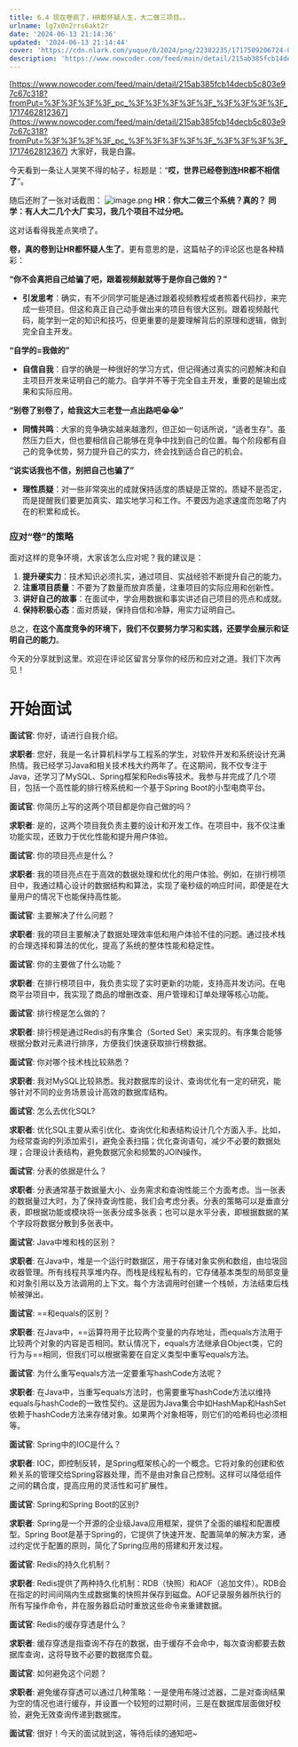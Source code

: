 ```yaml
---
title: 6.4 现在卷疯了，HR都怀疑人生，大二做三项目。。
urlname: lg7x0n2rrs6akt2r
date: '2024-06-13 21:14:36'
updated: '2024-06-13 21:14:44'
cover: 'https://cdn.nlark.com/yuque/0/2024/png/22382235/1717509206724-0b9850df-efab-4e2b-8fbb-83dffa3029b1.png'
description: 'https://www.nowcoder.com/feed/main/detail/215ab385fcb14decb5c803e97c67c318?fromPut=%3F%3F%3F%3F_pc_%3F%3F%3F%3F%3F_%3F%3F%3F%3F_1717462812367大家好，我是...'
---
```

[https://www.nowcoder.com/feed/main/detail/215ab385fcb14decb5c803e97c67c318?fromPut=%3F%3F%3F%3F_pc_%3F%3F%3F%3F%3F_%3F%3F%3F%3F_1717462812367](https://www.nowcoder.com/feed/main/detail/215ab385fcb14decb5c803e97c67c318?fromPut=%3F%3F%3F%3F_pc_%3F%3F%3F%3F%3F_%3F%3F%3F%3F_1717462812367)
大家好，我是白露。

今天看到一条让人哭笑不得的帖子，标题是：“**哎，世界已经卷到连HR都不相信了**”。

随后还附了一张对话截图：
![image.png](https://oss1.aistar.cool/elog-offer-now/0660c12b5cea816e83d516a1a8c21c26.png)
**HR：你大二做三个系统？真的？**
**同学：有人大二几个大厂实习，我几个项目不过分吧。**

这对话看得我差点笑喷了。

**卷，真的卷到让HR都怀疑人生了**。更有意思的是，这篇帖子的评论区也是各种精彩：

**“你不会真把自己给骗了吧，跟着视频敲就等于是你自己做的？”**

- **引发思考**：确实，有不少同学可能是通过跟着视频教程或者照着代码抄，来完成一些项目。但这和真正自己动手做出来的项目有很大区别。跟着视频敲代码，能学到一定的知识和技巧，但更重要的是要理解背后的原理和逻辑，做到完全自主开发。

**“自学的=我做的”**

- **自信自我**：自学的确是一种很好的学习方式，但记得通过真实的问题解决和自主项目开发来证明自己的能力。自学并不等于完全自主开发，重要的是输出成果和实际应用。

**“别卷了别卷了，给我这大三老登一点出路吧😭😭”**

- **同情共鸣**：大家的竞争确实越来越激烈，但正如一句话所说，“适者生存”。虽然压力巨大，但也要相信自己能够在竞争中找到自己的位置。每个阶段都有自己的竞争优势，努力提升自己的实力，终会找到适合自己的机会。

**“说实话我也不信，别把自己也骗了”**

- **理性质疑**：对一些非常突出的成就保持适度的质疑是正常的。质疑不是否定，而是提醒我们要更加真实、踏实地学习和工作。不要因为追求速度而忽略了内在的积累和成长。

### 应对“卷”的策略

面对这样的竞争环境，大家该怎么应对呢？我的建议是：

1. **提升硬实力**：技术知识必须扎实，通过项目、实战经验不断提升自己的能力。
2. **注重项目质量**：不要为了数量而放弃质量，注重项目的实际应用和创新性。
3. **讲好自己的故事**：在面试中，学会用数据和事实讲述自己项目的亮点和成就。
4. **保持积极心态**：面对质疑，保持自信和冷静，用实力证明自己。

总之，**在这个高度竞争的环境下，我们不仅要努力学习和实践，还要学会展示和证明自己的能力**。

今天的分享就到这里。欢迎在评论区留言分享你的经历和应对之道。我们下次再见！ 

# 开始面试
**面试官**: 你好，请进行自我介绍。 

**求职者**: 您好，我是一名计算机科学与工程系的学生，对软件开发和系统设计充满热情。我已经学习Java和相关技术栈大约两年了。在这期间，我不仅专注于Java，还学习了MySQL、Spring框架和Redis等技术。我参与并完成了几个项目，包括一个高性能的排行榜系统和一个基于Spring Boot的小型电商平台。 

**面试官**: 你简历上写的这两个项目都是你自己做的吗？ 

**求职者**: 是的，这两个项目我负责主要的设计和开发工作。在项目中，我不仅注重功能实现，还致力于优化性能和提升用户体验。 

**面试官**: 你的项目亮点是什么？ 

**求职者**: 我的项目亮点在于高效的数据处理和优化的用户体验。例如，在排行榜项目中，我通过精心设计的数据结构和算法，实现了毫秒级的响应时间，即便是在大量用户的情况下也能保持高性能。 

**面试官**: 主要解决了什么问题？ 

**求职者**: 我的项目主要解决了数据处理效率低和用户体验不佳的问题。通过技术栈的合理选择和算法的优化，提高了系统的整体性能和稳定性。 

**面试官**: 你的主要做了什么功能？ 

**求职者**: 在排行榜项目中，我负责实现了实时更新的功能，支持高并发访问。在电商平台项目中，我实现了商品的增删改查、用户管理和订单处理等核心功能。 

**面试官**: 排行榜是怎么做的？ 

**求职者**: 排行榜是通过Redis的有序集合（Sorted Set）来实现的。有序集合能够根据分数对元素进行排序，方便我们快速获取排行榜数据。 

**面试官**: 你对哪个技术栈比较熟悉？ 

**求职者**: 我对MySQL比较熟悉。我对数据库的设计、查询优化有一定的研究，能够针对不同的业务场景设计高效的数据库结构。 

**面试官**: 怎么去优化SQL? 

**求职者**: 优化SQL主要从索引优化、查询优化和表结构设计几个方面入手。比如，为经常查询的列添加索引，避免全表扫描；优化查询语句，减少不必要的数据处理；合理设计表结构，避免数据冗余和频繁的JOIN操作。 

**面试官**: 分表的依据是什么？ 

**求职者**: 分表通常基于数据量大小、业务需求和查询性能三个方面考虑。当一张表的数据量过大时，为了保持查询性能，我们会考虑分表。分表的策略可以是垂直分表，即根据功能或模块将一张表分成多张表；也可以是水平分表，即根据数据的某个字段将数据分散到多张表中。 

**面试官**: Java中堆和栈的区别？ 

**求职者**: 在Java中，堆是一个运行时数据区，用于存储对象实例和数组，由垃圾回收器管理。所有线程共享堆内存。而栈是线程私有的，它存储基本类型的局部变量和对象引用以及方法调用的上下文。每个方法调用时创建一个栈帧，方法结束后栈帧被弹出。 

**面试官**: ==和equals的区别？ 

**求职者**: 在Java中，==运算符用于比较两个变量的内存地址，而equals方法用于比较两个对象的内容是否相同。默认情况下，equals方法继承自Object类，它的行为与==相同，但我们可以根据需要在自定义类型中重写equals方法。 

**面试官**: 为什么重写equals方法一定要重写hashCode方法呢？ 

**求职者**: 在Java中，当重写equals方法时，也需要重写hashCode方法以维持equals与hashCode的一致性契约。这是因为Java集合中如HashMap和HashSet依赖于hashCode方法来存储对象。如果两个对象相等，则它们的哈希码也必须相等。 

**面试官**: Spring中的IOC是什么？ 

**求职者**: IOC，即控制反转，是Spring框架核心的一个概念。它将对象的创建和依赖关系的管理交给Spring容器处理，而不是由对象自己控制。这样可以降低组件之间的耦合度，提高应用的灵活性和可扩展性。 

**面试官**: Spring和Spring Boot的区别? 

**求职者**: Spring是一个开源的企业级Java应用框架，提供了全面的编程和配置模型。Spring Boot是基于Spring的，它提供了快速开发、配置简单的解决方案，通过约定优于配置的原则，简化了Spring应用的搭建和开发过程。 

**面试官**: Redis的持久化机制？ 

**求职者**: Redis提供了两种持久化机制：RDB（快照）和AOF（追加文件）。RDB会在指定的时间间隔内生成数据集的快照并保存到磁盘。AOF记录服务器所执行的所有写操作命令，并在服务器启动时重放这些命令来重建数据。 

**面试官**: Redis的缓存穿透是什么？ 

**求职者**: 缓存穿透是指查询不存在的数据，由于缓存不会命中，每次查询都要去数据库查询，这将导致不必要的数据库负载。 

**面试官**: 如何避免这个问题？ 

**求职者**: 避免缓存穿透可以通过几种策略：一是使用布隆过滤器，二是对查询结果为空的情况也进行缓存，并设置一个较短的过期时间，三是在数据库层面做好校验，避免无效查询传递到数据库。 

**面试官**: 很好！今天的面试就到这，等待后续的通知吧~
